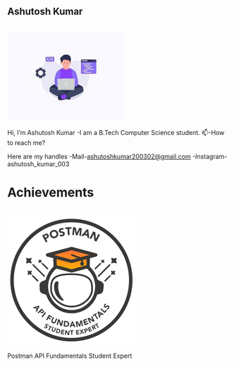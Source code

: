 ## Ashutosh Kumar
<br/>
<img src="./programmers.jpg" alt="Programmers">
<br/>
<p>Hi, I’m Ashutosh Kumar -I am a B.Tech Computer Science student. 📫-How to reach me?<p/>
<p>Here are my handles -Mail-<a href="mailto:ashutoshkumar200302@gmail.com">ashutoshkumar200302@gmail.com</a> -Instagram-ashutosh_kumar_003</p>

# Achievements
</br>
<img src="./PostmanBadge.png" alt="Postman">
<p>Postman API Fundamentals Student Expert</p>

<!--
**AshutoshKumar0206/AshutoshKumar0206** is a ✨ _special_ ✨ repository because its `README.md` (this file) appears on your GitHub profile.

Here are some ideas to get you started:

- 🔭 I’m currently working on ...
- 🌱 I’m currently learning ...
- 👯 I’m looking to collaborate on ...
- 🤔 I’m looking for help with ...
- 💬 Ask me about ...
- 📫 How to reach me: ...
- 😄 Pronouns: ...
- ⚡ Fun fact: ...
-->
